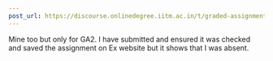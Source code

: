 ```yaml
---
post_url: https://discourse.onlinedegree.iitm.ac.in/t/graded-assignments-dashboard-scores-incorrect-missing/166816/35
---
```

Mine too but only for GA2. I have submitted and ensured it was checked and saved the assignment on Ex website but it shows that I was absent.
